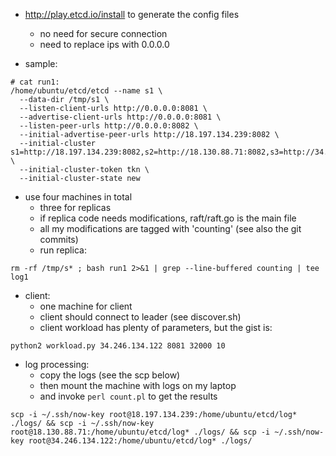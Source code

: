 

* http://play.etcd.io/install to generate the config files
    - no need for secure connection
    - need to replace ips with 0.0.0.0

* sample:

```
# cat run1:
/home/ubuntu/etcd/etcd --name s1 \
  --data-dir /tmp/s1 \
  --listen-client-urls http://0.0.0.0:8081 \
  --advertise-client-urls http://0.0.0.0:8081 \
  --listen-peer-urls http://0.0.0.0:8082 \
  --initial-advertise-peer-urls http://18.197.134.239:8082 \
  --initial-cluster s1=http://18.197.134.239:8082,s2=http://18.130.88.71:8082,s3=http://34.246.134.122:8082 \
  --initial-cluster-token tkn \
  --initial-cluster-state new
```

* use four machines in total
    - three for replicas
    - if replica code needs modifications, raft/raft.go is the main file
    - all my modifications are tagged with 'counting' (see also the git commits)
    - run replica:

```
rm -rf /tmp/s* ; bash run1 2>&1 | grep --line-buffered counting | tee log1
```

* client:
    - one machine for client
    - client should connect to leader (see discover.sh)
    - client workload has plenty of parameters, but the gist is:

```
python2 workload.py 34.246.134.122 8081 32000 10
```

* log processing:
    - copy the logs (see the scp below)
    - then mount the machine with logs on my laptop
    - and invoke `perl count.pl` to get the results

```
scp -i ~/.ssh/now-key root@18.197.134.239:/home/ubuntu/etcd/log* ./logs/ && scp -i ~/.ssh/now-key root@18.130.88.71:/home/ubuntu/etcd/log* ./logs/ && scp -i ~/.ssh/now-key root@34.246.134.122:/home/ubuntu/etcd/log* ./logs/
```
